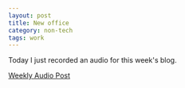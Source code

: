 ```yaml
---
layout: post
title: New office
category: non-tech
tags: work
---
```


Today I just recorded an audio for this week's blog.

[Weekly Audio Post](/assets/audios/audio-blog-2018-07-30.m4a)

